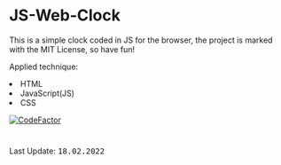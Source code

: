 # JS-Web-Clock
<p>This is a simple clock coded in JS for the browser, the project is marked with the MIT License, so have fun!</p>

<p>Applied technique:</p>
<p> <li>HTML</li><li>JavaScript(JS)</li> <li>CSS</li></p>

[![CodeFactor](https://www.codefactor.io/repository/github/cassi-dev/js-web-clock/badge)](https://www.codefactor.io/repository/github/cassi-dev/js-web-clock)


# 
Last Update: <kbd>18.02.2022</kbd>
